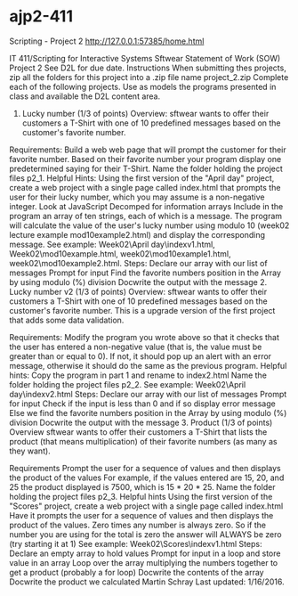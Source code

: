 # ajp2-411
Scripting - Project 2
http://127.0.0.1:57385/home.html

IT 411/Scripting for Interactive Systems
Sftwear Statement of Work (SOW)
Project 2
See D2L for due date.
Instructions
When submitting thes projects, zip all the folders for this project into a .zip file name project_2.zip Complete each of the following projects. Use as models the programs presented in class and available the D2L content area. 

1. Lucky number (1/3 of points)
Overview:
sftwear wants to offer their customers a T-Shirt with one of 10 predefined messages based on the customer's favorite number.

Requirements:
Build a web web page that will prompt the customer for their favorite number.
Based on their favorite number your program display one predetermined saying for their T-Shirt.
Name the folder holding the project files p2_1.
Helpful Hints:
Using the first version of the "April day" project, create a web project with a single page called index.html that prompts the user for their lucky number, which you may assume is a non-negative integer.
Look at JavaScript Decomped for information arrays
Include in the program an array of ten strings, each of which is a message.
The program will calculate the value of the user's lucky number using modulo 10 (week02 lecture example mod10example2.html) and display the corresponding message.
See example: Week02\April day\indexv1.html, Week02\mod10example.html, week02\mod10example1.html, week02\mod10example2.html.
Steps:
Declare our array with our list of messages
Prompt for input
Find the favorite numbers position in the Array by using modulo (%) division
Docwrite the output with the message
2. Lucky number v2 (1/3 of points)
Overview:
sftwear wants to offer their customers a T-Shirt with one of 10 predefined messages based on the customer's favorite number. This is a upgrade version of the first project that adds some data validation.

Requirements:
Modify the program you wrote above so that it checks that the user has entered a non-negative value (that is, the value must be greater than or equal to 0).
If not, it should pop up an alert with an error message, otherwise it should do the same as the previous program.
Helpful hints:
Copy the program in part 1 and rename to index2.html
Name the folder holding the project files p2_2.
See example: Week02\April day\indexv2.html
Steps:
Declare our array with our list of messages
Prompt for input
Check if the input is less than 0 and if so display error message
Else we find the favorite numbers position in the Array by using modulo (%) division
Docwrite the output with the message
3. Product (1/3 of points)
Overview
sftwear wants to offer their customers a T-Shirt that lists the product (that means multiplication) of their favorite numbers (as many as they want).

Requirements
Prompt the user for a sequence of values and then displays the product of the values
For example, if the values entered are 15, 20, and 25 the product displayed is 7500, which is 15 * 20 * 25.
Name the folder holding the project files p2_3.
Helpful hints
Using the first version of the "Scores" project, create a web project with a single page called index.html
Have it prompts the user for a sequence of values and then displays the product of the values.
Zero times any number is always zero. So if the number you are using for the total is zero the answer will ALWAYS be zero (try starting it at 1)
See example: Week02\Scores\indexv1.html
Steps:
Declare an empty array to hold values
Prompt for input in a loop and store value in an array
Loop over the array multiplying the numbers together to get a product (probably a for loop)
Docwrite the contents of the array
Docwrite the product we calculated
Martin Schray Last updated: 1/16/2016.
